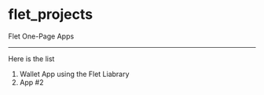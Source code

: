 # flet_projects  

 Flet One-Page Apps

-----  
Here is the list

1. Wallet App using the Flet Liabrary  
2. App #2
